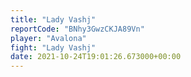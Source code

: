 ```yaml
---
title: "Lady Vashj"
reportCode: "BNhy3GwzCKJA89Vn"
player: "Avalona"
fight: "Lady Vashj"
date: 2021-10-24T19:01:26.673000+00:00
---
```

